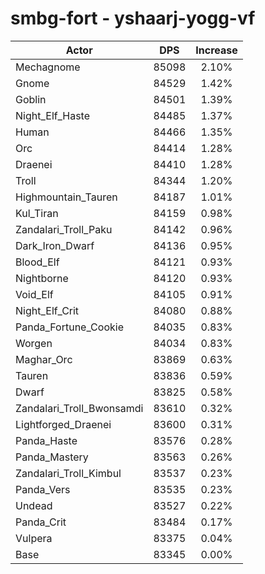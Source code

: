 # smbg-fort - yshaarj-yogg-vf
| Actor | DPS | Increase |
|---|:---:|:---:|
|Mechagnome|85098|2.10%|
|Gnome|84529|1.42%|
|Goblin|84501|1.39%|
|Night_Elf_Haste|84485|1.37%|
|Human|84466|1.35%|
|Orc|84414|1.28%|
|Draenei|84410|1.28%|
|Troll|84344|1.20%|
|Highmountain_Tauren|84187|1.01%|
|Kul_Tiran|84159|0.98%|
|Zandalari_Troll_Paku|84142|0.96%|
|Dark_Iron_Dwarf|84136|0.95%|
|Blood_Elf|84121|0.93%|
|Nightborne|84120|0.93%|
|Void_Elf|84105|0.91%|
|Night_Elf_Crit|84080|0.88%|
|Panda_Fortune_Cookie|84035|0.83%|
|Worgen|84034|0.83%|
|Maghar_Orc|83869|0.63%|
|Tauren|83836|0.59%|
|Dwarf|83825|0.58%|
|Zandalari_Troll_Bwonsamdi|83610|0.32%|
|Lightforged_Draenei|83600|0.31%|
|Panda_Haste|83576|0.28%|
|Panda_Mastery|83563|0.26%|
|Zandalari_Troll_Kimbul|83537|0.23%|
|Panda_Vers|83535|0.23%|
|Undead|83527|0.22%|
|Panda_Crit|83484|0.17%|
|Vulpera|83375|0.04%|
|Base|83345|0.00%|

